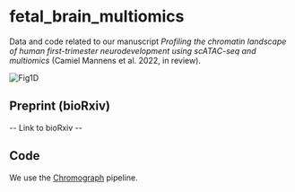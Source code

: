 # fetal_brain_multiomics
Data and code related to our manuscript *Profiling the chromatin landscape of human first-trimester neurodevelopment using scATAC-seq and multiomics* (Camiel Mannens et al. 2022, in review).

![Fig1D](https://user-images.githubusercontent.com/10656387/197965313-1aab2a5f-d51a-4de1-8d32-338e5bd54bd1.png)


## Preprint (bioRxiv)

-- Link to bioRxiv --

## Code
We use the [Chromograph](https://github.com/linnarsson-lab/chromograph) pipeline.
